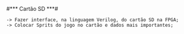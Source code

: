 #*** Cartão SD ***#

	-> Fazer interface, na linguagem Verilog, do cartão SD na FPGA;
	-> Colocar Sprits do jogo no cartão e dados mais importantes;
 
